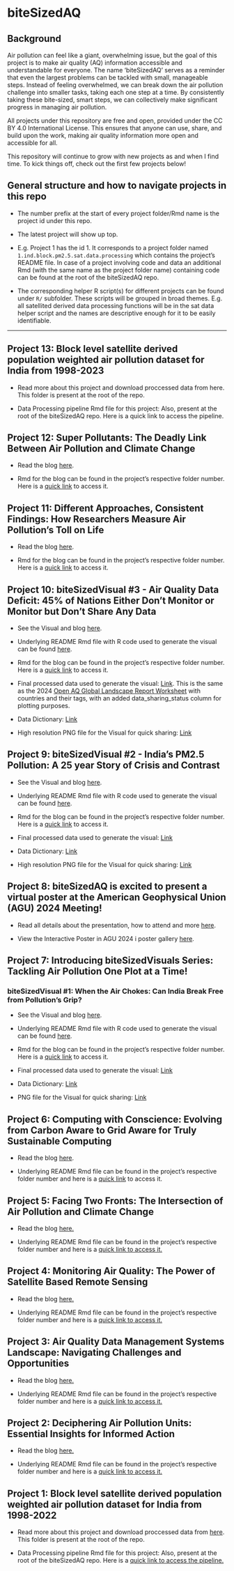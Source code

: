 
<!-- README.md is generated from README.Rmd. Please edit that file -->

# biteSizedAQ

<!-- badges: start -->
<!-- badges: end -->

## Background

Air pollution can feel like a giant, overwhelming issue, but the goal of
this project is to make air quality (AQ) information accessible and
understandable for everyone. The name ‘biteSizedAQ’ serves as a reminder
that even the largest problems can be tackled with small, manageable
steps. Instead of feeling overwhelmed, we can break down the air
pollution challenge into smaller tasks, taking each one step at a time.
By consistently taking these bite-sized, smart steps, we can
collectively make significant progress in managing air pollution.

All projects under this repository are free and open, provided under the
CC BY 4.0 International License. This ensures that anyone can use,
share, and build upon the work, making air quality information more open
and accessible for all.

This repository will continue to grow with new projects as and when I
find time. To kick things off, check out the first few projects below!

## General structure and how to navigate projects in this repo

- The number prefix at the start of every project folder/Rmd name is the
  project id under this repo.

- The latest project will show up top.

- E.g. Project 1 has the id 1. It corresponds to a project folder named
  `1.ind.block.pm2.5.sat.data.processing` which contains the project’s
  README file. In case of a project involving code and data an
  additional Rmd (with the same name as the project folder name)
  containing code can be found at the root of the biteSizedAQ repo.

- The corresponding helper R script(s) for different projects can be
  found under `R/` subfolder. These scripts will be grouped in broad
  themes. E.g. all satellited derived data processing functions will be
  in the sat data helper script and the names are descriptive enough for
  it to be easily identifiable.  

------------------------------------------------------------------------

## Project 13: Block level satellite derived population weighted air pollution dataset for India from 1998-2023

- Read more about this project and download proccessed data from here.
  This folder is present at the root of the repo.

- Data Processing pipeline Rmd file for this project: Also, present at
  the root of the biteSizedAQ repo. Here is a quick link to access the
  pipeline.

## Project 12: Super Pollutants: The Deadly Link Between Air Pollution and Climate Change

- Read the blog
  [here](https://github.com/AarshBatra/biteSizedAQ/tree/main/12.super.pollutants).

- Rmd for the blog can be found in the project’s respective folder
  number. Here is a [quick
  link](https://github.com/AarshBatra/biteSizedAQ/blob/main/12.super.pollutants/README.Rmd)
  to access it.

## Project 11: Different Approaches, Consistent Findings: How Researchers Measure Air Pollution’s Toll on Life

- Read the blog
  [here](https://github.com/AarshBatra/biteSizedAQ/tree/main/11.air.pol.life.exp.calc.apte.other.methods).

- Rmd for the blog can be found in the project’s respective folder
  number. Here is a [quick
  link](https://github.com/AarshBatra/biteSizedAQ/blob/main/11.air.pol.life.exp.calc.apte.other.methods/README.Rmd)
  to access it.

## Project 10: biteSizedVisual \#3 - Air Quality Data Deficit: 45% of Nations Either Don’t Monitor or Monitor but Don’t Share Any Data

- See the Visual and blog
  [here](https://github.com/AarshBatra/biteSizedAQ/tree/main/10.bite.sized.vis.3.openaq.gl.2024.report.summary).

- Underlying README Rmd file with R code used to generate the visual can
  be found
  [here](https://github.com/AarshBatra/biteSizedAQ/blob/main/10.bite.sized.vis.3.openaq.gl.2024.report.summary.Rmd).

- Rmd for the blog can be found in the project’s respective folder
  number. Here is a [quick
  link](https://github.com/AarshBatra/biteSizedAQ/blob/main/10.bite.sized.vis.3.openaq.gl.2024.report.summary/README.Rmd)
  to access it.

- Final processed data used to generate the visual:
  [Link](https://github.com/AarshBatra/biteSizedAQ/blob/main/10.bite.sized.vis.3.openaq.gl.2024.report.summary/final.plot.data.csv).
  This is the same as the 2024 [Open AQ Global Landscape Report
  Worksheet](https://docs.google.com/spreadsheets/d/1SVd5ODK2cCEmV0eIS7gn6gmWMvUufxIOfaCOX8Ukb2w/edit?gid=0#gid=0)
  with countries and their tags, with an added data_sharing_status
  column for plotting purposes.

- Data Dictionary:
  [Link](https://github.com/AarshBatra/biteSizedAQ/blob/main/10.bite.sized.vis.3.openaq.gl.2024.report.summary/data_dictionary.txt)

- High resolution PNG file for the Visual for quick sharing:
  [Link](https://github.com/AarshBatra/biteSizedAQ/blob/main/10.bite.sized.vis.3.openaq.gl.2024.report.summary/final.plt.png)

## Project 9: biteSizedVisual \#2 - **India’s PM2.5 Pollution: A 25 year Story of Crisis and Contrast**

- See the Visual and blog
  [here](https://github.com/AarshBatra/biteSizedAQ/tree/main/9.bite.sized.vis.2.ind.st.pol.time.series).

- Underlying README Rmd file with R code used to generate the visual can
  be found
  [here](https://github.com/AarshBatra/biteSizedAQ/blob/main/9.bite.sized.vis.2.ind.st.pol.time.series.Rmd).

- Rmd for the blog can be found in the project’s respective folder
  number. Here is a [quick
  link](https://github.com/AarshBatra/biteSizedAQ/blob/main/9.bite.sized.vis.2.ind.st.pol.time.series/README.Rmd)
  to access it.

- Final processed data used to generate the visual:
  [Link](https://github.com/AarshBatra/biteSizedAQ/blob/main/9.bite.sized.vis.2.ind.st.pol.time.series/ind_st_lev_pol_1998_2020_final.csv)

- Data Dictionary:
  [Link](https://github.com/AarshBatra/biteSizedAQ/blob/main/9.bite.sized.vis.2.ind.st.pol.time.series/data.dictionary.txt)

- High resolution PNG file for the Visual for quick sharing:
  [Link](https://github.com/AarshBatra/biteSizedAQ/blob/main/9.bite.sized.vis.2.ind.st.pol.time.series/final.plt.png)

## Project 8: biteSizedAQ is excited to present a virtual poster at the American Geophysical Union (AGU) 2024 Meeting!

- Read all details about the presentation, how to attend and more
  [here](https://github.com/AarshBatra/biteSizedAQ/tree/main/8.bite.sized.aq.agu.2024).

- View the Interactive Poster in AGU 2024 i poster gallery
  [here](https://agu24.ipostersessions.com/?s=44-C2-EF-00-5E-C4-D9-49-C9-F1-E2-DD-3B-B0-99-E9).

## Project 7: Introducing biteSizedVisuals Series: Tackling Air Pollution One Plot at a Time!

### biteSizedVisual \#1: When the Air Chokes: Can India Break Free from Pollution’s Grip?

- See the Visual and blog
  [here](https://github.com/AarshBatra/biteSizedAQ/tree/main/7.bite.sized.vis.1.ind_bl_pol_dist).

- Underlying README Rmd file with R code used to generate the visual can
  be found
  [here](https://github.com/AarshBatra/biteSizedAQ/blob/main/7.bite.sized.vis.1.ind_bl_pol_dist.Rmd).

- Rmd for the blog can be found in the project’s respective folder
  number. Here is a [quick
  link](https://github.com/AarshBatra/biteSizedAQ/blob/main/7.bite.sized.vis.1.ind_bl_pol_dist/README.Rmd)
  to access it.

- Final processed data used to generate the visual:
  [Link](https://github.com/AarshBatra/biteSizedAQ/blob/main/7.bite.sized.vis.1.ind_bl_pol_dist/final_data.csv)

- Data Dictionary:
  [Link](https://github.com/AarshBatra/biteSizedAQ/blob/main/7.bite.sized.vis.1.ind_bl_pol_dist/data.dictionary.txt)

- PNG file for the Visual for quick sharing:
  [Link](https://github.com/AarshBatra/biteSizedAQ/blob/main/7.bite.sized.vis.1.ind_bl_pol_dist/final.plot.png)

## Project 6: Computing with Conscience: Evolving from Carbon Aware to Grid Aware for Truly Sustainable Computing

- Read the blog
  [here](https://github.com/AarshBatra/biteSizedAQ/tree/main/6.carbon.aware.computing).

- Underlying README Rmd file can be found in the project’s respective
  folder number and here is a [quick
  link](https://github.com/AarshBatra/biteSizedAQ/blob/main/6.carbon.aware.computing/README.Rmd)
  to access it.

## Project 5: Facing Two Fronts: The Intersection of Air Pollution and Climate Change

- Read the blog
  [here.](https://github.com/AarshBatra/biteSizedAQ/tree/main/5.aq.climate.change)

- Underlying README Rmd file can be found in the project’s respective
  folder number and here is a [quick link to access
  it.](https://github.com/AarshBatra/biteSizedAQ/blob/main/5.aq.climate.change/README.Rmd)

## Project 4: Monitoring Air Quality: The Power of Satellite Based Remote Sensing

- Read the blog
  [here.](https://github.com/AarshBatra/biteSizedAQ/tree/main/4.aq.remote.sensing)

- Underlying README Rmd file can be found in the project’s respective
  folder number and here is a [quick link to access
  it.](https://github.com/AarshBatra/biteSizedAQ/blob/main/4.aq.remote.sensing/README.Rmd)

## Project 3: Air Quality Data Management Systems Landscape: Navigating Challenges and Opportunities

- Read the blog
  [here.](https://github.com/AarshBatra/biteSizedAQ/tree/main/3.aq.dms)

- Underlying README Rmd file can be found in the project’s respective
  folder number and here is a [quick link to access
  it.](https://github.com/AarshBatra/biteSizedAQ/blob/main/3.aq.dms/README.Rmd)

## Project 2: Deciphering Air Pollution Units: Essential Insights for Informed Action

- Read the blog
  [here.](https://github.com/AarshBatra/biteSizedAQ/tree/main/2.air.pol.units.explainer)

- Underlying README Rmd file can be found in the project’s respective
  folder number and here is a [quick link to access
  it.](https://github.com/AarshBatra/biteSizedAQ/blob/main/2.air.pol.units.explainer/README.Rmd)

## Project 1: Block level satellite derived population weighted air pollution dataset for India from 1998-2022

- Read more about this project and download proccessed data from
  [here](https://github.com/AarshBatra/biteSizedAQ/tree/main/1.ind.block.pm2.5.sat.data.processing).
  This folder is present at the root of the repo.

- Data Processing pipeline Rmd file for this project: Also, present at
  the root of the biteSizedAQ repo. Here is a [quick link to access the
  pipeline.](https://github.com/AarshBatra/biteSizedAQ/blob/main/1.ind.block.pm2.5.sat.data.processing.Rmd)
